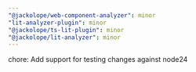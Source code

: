 ```yaml
---
"@jackolope/web-component-analyzer": minor
"lit-analyzer-plugin": minor
"@jackolope/ts-lit-plugin": minor
"@jackolope/lit-analyzer": minor
---
```


chore: Add support for testing changes against node24
